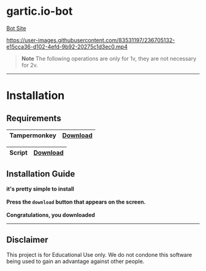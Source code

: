 # gartic.io-bot
[Bot Site](https://anonimbiri.github.io/gartic.io-bot/v2)


https://user-images.githubusercontent.com/83531197/236705132-e15cca36-d102-4efd-9b92-20275c1d3ec0.mp4


> **Note** The following operations are only for 1v, they are not necessary for 2v.

-----------------------
# Installation
## Requirements 
| Tampermonkey  | [Download](https://www.tampermonkey.net) |
| ----------- | ------- |

| Script        | [Download](https://github.com/anonimbiri/gartic.io-bot/raw/main/script/Gartic%20bot%20control.user.js) |
| ----------- | ------- |

## Installation Guide
**it's pretty simple to install**\
\
**Press the `download` button that appears on the screen.**\
\
**Congratulations, you downloaded**

    


-----------------------
## Disclaimer 
This project is for Educational Use only. We do not condone this software being used to gain an advantage against other people.

